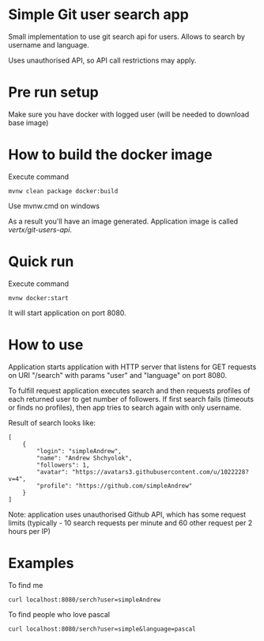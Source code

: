 # Simple Git user search app

Small implementation to use git search api for users.
Allows to search by username and language.

Uses unauthorised API, so API call restrictions may apply.

# Pre run setup

Make sure you have docker with logged user (will be needed to download base image) 

# How to build the docker image 

Execute command

```
mvnw clean package docker:build
```

Use mvnw.cmd on windows

As a result you'll have an image generated. 
Application image is called *vertx/git-users-api*.


# Quick run

Execute command
```
mvnw docker:start
```
It will start application on port 8080.

# How to use

Application starts application with HTTP server that listens for GET requests on URI "/search" with params "user" and "language" on port 8080.

To fulfill request application executes search and then requests profiles of each returned user to get number of followers.
If first search fails (timeouts or finds no profiles), then app tries to search again with only username.

Result of search looks like:
```
[
    {
        "login": "simpleAndrew",
        "name": "Andrew Shchyolok",
        "followers": 1,
        "avatar": "https://avatars3.githubusercontent.com/u/1022228?v=4",
        "profile": "https://github.com/simpleAndrew"
    }
]
```

Note: application uses unauthorised Github API, which has some request limits (typically - 10 search requests per minute and 60 other request per 2 hours per IP)
 
# Examples
To find me
```
curl localhost:8080/serch?user=simpleAndrew
```
To find people who love pascal
```
curl localhost:8080/serch?user=simple&language=pascal

```
